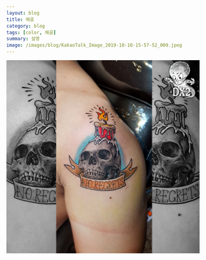 ```yaml
---
layout: blog
title: 해골
category: blog
tags: [color, 해골]  
summary: 설명
image: /images/blog/KakaoTalk_Image_2019-10-10-15-57-52_009.jpeg
---
```

![](/images/blog/KakaoTalk_Image_2019-10-10-15-57-52_009.jpeg " ")